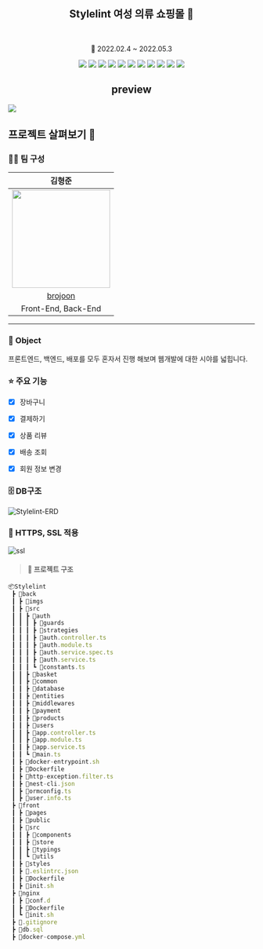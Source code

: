 <h2 align=center > Stylelint 여성 의류 쇼핑몰 👚 </h2>
</br>
<p align=center> 📆 2022.02.4 ~ 2022.05.3</p>
<div align=center>
   <img src="https://img.shields.io/badge/4.5.5-Typescript-3178C6?style=for=flat&logo=TypeScript&logoColor=3178C6">
   <img src="https://img.shields.io/badge/17.0.2-React-61DAFB?style=for=flat&logo=react&logoColor=61DAFB">
   <img src="https://img.shields.io/badge/12.0.8-Next.js-222222?style=flat&logo=Next.js&logoColor=222222"/>
   <img src="https://img.shields.io/badge/7.2.6-Redux-764ABC?style=flat&logo=Redux&logoColor=764ABC"/>
   <img src="https://img.shields.io/badge/8.0.0-NestJS-E0234E?style=for=flat&logo=nestjs&logoColor=E0234E">
   <img src="https://img.shields.io/badge/2.3.3-MySQL-4479A1?style=for=flat&logo=MySQL&logoColor=4479A1">
   <img src="https://img.shields.io/badge/20.1.12-Docker-2496ED?style=for=flat&logo=Docker&logoColor=2496ED">
   <img src="https://img.shields.io/badge/8.7.0-Eslint-4B32C3?style=flat&logo=eslint&logoColor=4B32C3"/>
   <img src="https://img.shields.io/badge/2.5.1-Prettier-F7B93E?style=flat&logo=Prettier&logoColor=F7B93E"/>
   <img src="https://img.shields.io/badge/5.67.0-Webpack-8DD6F9?style=flat&logo=Webpack&logoColor=8DD6F9"/>
   <img src="https://img.shields.io/badge/5.67.0-NGINX-009639?style=flat&logo=NGINX&logoColor=009639"/>

</div>
<h2 align=center>preview</h2>
   <img src="https://user-images.githubusercontent.com/52714837/166839502-62948c96-2cec-4b6a-abcc-f162ea0cc1fc.jpg"/>


## 프로젝트 살펴보기 🔎
### 🙎‍♂️ 팀 구성 
|김형준|
| :---: |
|<img src=https://github.com/brojoon.png width=200 height=200 />|
|[brojoon](https://github.com/brojoon)|
|Front-End, Back-End|
<hr/>

### 🎯 Object
프론트엔드, 백엔드, 배포를 모두 혼자서 진행 해보며 웹개발에 대한 시야를 넓힙니다.

### 

### ⭐️ 주요 기능
 * [x] 장바구니
 * [x] 결제하기
 * [x] 상품 리뷰
 * [x] 배송 조회
 * [x] 회원 정보 변경



### 🗄️ DB구조
![Stylelint-ERD](https://user-images.githubusercontent.com/52714837/166616618-55ce1e57-20df-44d2-88f8-8589825dbf0a.jpg)


### 📜 HTTPS, SSL 적용
![ssl](https://user-images.githubusercontent.com/52714837/166823254-134d4198-3ee9-4a6b-869f-5da8a14d36f7.png)


> #### 📁 프로젝트 구조
``` ts
📦Stylelint
 ┣ 📂back
 ┃ ┣ 📂imgs
 ┃ ┣ 📂src
 ┃ ┃ ┣ 📂auth
 ┃ ┃ ┃ ┣ 📂guards
 ┃ ┃ ┃ ┣ 📂strategies
 ┃ ┃ ┃ ┣ 📜auth.controller.ts
 ┃ ┃ ┃ ┣ 📜auth.module.ts
 ┃ ┃ ┃ ┣ 📜auth.service.spec.ts
 ┃ ┃ ┃ ┣ 📜auth.service.ts
 ┃ ┃ ┃ ┗ 📜constants.ts
 ┃ ┃ ┣ 📂basket
 ┃ ┃ ┣ 📂common
 ┃ ┃ ┣ 📂database
 ┃ ┃ ┣ 📂entities
 ┃ ┃ ┣ 📂middlewares
 ┃ ┃ ┣ 📂payment
 ┃ ┃ ┣ 📂products
 ┃ ┃ ┣ 📂users
 ┃ ┃ ┣ 📜app.controller.ts
 ┃ ┃ ┣ 📜app.module.ts
 ┃ ┃ ┣ 📜app.service.ts
 ┃ ┃ ┗ 📜main.ts
 ┃ ┣ 📜docker-entrypoint.sh
 ┃ ┣ 📜Dockerfile
 ┃ ┣ 📜http-exception.filter.ts
 ┃ ┣ 📜nest-cli.json
 ┃ ┣ 📜ormconfig.ts
 ┃ ┣ 📜user.info.ts
 ┣ 📂front
 ┃ ┣ 📂pages
 ┃ ┣ 📂public
 ┃ ┣ 📂src
 ┃ ┃ ┣ 📂components
 ┃ ┃ ┣ 📂store
 ┃ ┃ ┣ 📂typings
 ┃ ┃ ┗ 📂utils
 ┃ ┣ 📂styles
 ┃ ┣ 📜.eslintrc.json
 ┃ ┣ 📜Dockerfile
 ┃ ┣ 📜init.sh
 ┣ 📂nginx
 ┃ ┣ 📂conf.d
 ┃ ┣ 📜Dockerfile
 ┃ ┗ 📜init.sh
 ┣ 📜.gitignore
 ┣ 📜db.sql
 ┣ 📜docker-compose.yml
```
